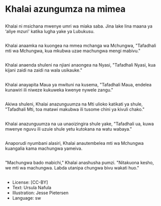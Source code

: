 # Khalai azungumza na mimea

##
Khalai ni msichana mwenye umri wa miaka saba. Jina lake lina maana ya ‘aliye mzuri' katika lugha yake ya Lubukusu.

##
Khalai anaamka na kuongea na mmea mchanga wa Mchungwa, "Tafadhali mti wa Mchungwa, kua mkubwa uzae machungwa mengi mabivu."

##
Khalai anaenda shuleni na njiani anaongea na Nyasi, "Tafadhali Nyasi, kua kijani zaidi na zaidi na wala usikauke."

##
Khalai anayapita Maua ya mwituni na kusema, "Tafadhali Maua, endelea kunawiri ili niweze kukuweka kwenye nywele zangu."

##
Akiwa shuleni, Khalai anazunguumza na Mti ulioko katikati ya shule, "Tafadhali Mti, toa matawi makubwa ili tusome chini ya kivuli chako."

##
Khalai anazunguumza na ua unaoizingira shule yake, "Tafadhali ua, kuwa mwenye nguvu ili uzuie shule yetu kutokana na watu wabaya."

##
Anaporudi nyumbani alasiri, Khalai anautembelea mti wa Mchungwa kuangalia kama machungwa yameiva.

##
"Machungwa bado mabichi," Khalai anashusha pumzi. "Nitakuona kesho, we mti wa machungwa. Labda utanipa chungwa bivu wakati huo."

##
* License: [CC-BY]
* Text: Ursula Nafula
* Illustration: Jesse Pietersen
* Language: sw
